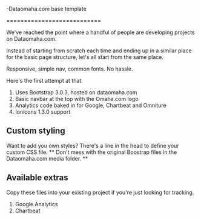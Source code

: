 -Dataomaha.com base template

 ===========================
  
We've reached the point where a handful of people are developing projects on Dataomaha.com. 

Instead of starting from scratch each time and ending up in a similar place for the basic page structure, let's all start from the same place.

Responsive, simple nav, common fonts. No hassle.

Here's the first attempt at that.

<ol>
<li>Uses Bootstrap 3.0.3, hosted on dataomaha.com</li>
<li>Basic navbar at the top with the Omaha.com logo</li>
<li>Analytics code baked in for Google, Chartbeat and Omniture</li>
<li>Ionicons 1.3.0 support</li>
</ol>

Custom styling
---------------

Want to add you own styles? There's a line in the head to define your custom CSS file. ** Don't mess with the original Boostrap files in the Dataomaha.com media folder. **

Available extras
-----------------

Copy these files into your existing project if you're just looking for tracking.
<ol>
<li>Google Analytics</li>
<li>Chartbeat</li>
</ol>